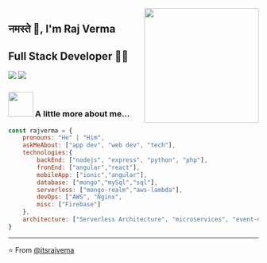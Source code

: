<img align='right' src="https://media.giphy.com/media/M9gbBd9nbDrOTu1Mqx/giphy.gif" width="230">

## नमस्ते 🙏, I'm Raj Verma 
## Full Stack Developer 👨‍💻

[![](https://img.shields.io/badge/LinkedIn-itsrajverma-blue)](https://www.linkedin.com/in/itsrajverma/)
[![](https://img.shields.io/badge/Gmail-info.mrverma%40gmail.com-red)](mailto:info.mrverma@gmail.com)


### <img src="https://media.giphy.com/media/VgCDAzcKvsR6OM0uWg/giphy.gif" width="50"> A little more about me...  

```javascript
const rajverma = {
    pronouns: "He" | "Him",
    askMeAbout: ["app dev", "web dev", "tech"],
    technologies:{
        backEnd: ["nodejs", "express", "python", "php"],
        fronEnd: ["angular","react"],
        mobileApp: ["ionic","angular"],
        database: ["mongo","mySql","sql"],
        serverless: ["mongo-realm","aws-lambda"],
        devOps: ["AWS", "Nginx",
        misc: ["Firebase"]
    },
    architecture: ["Serverless Architecture", "microservices", "event-driven", "Single page applications"],
}
```

---
⭐️ From [@itsrajvema](https://github.com/itsrajverma)
